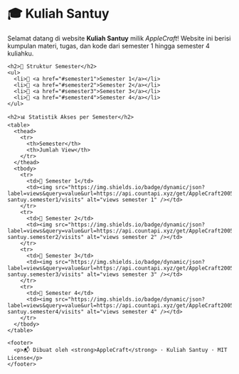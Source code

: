 <!DOCTYPE html>
<html lang="id">
<head>
  <meta charset="UTF-8" />
  <meta name="viewport" content="width=device-width, initial-scale=1.0"/>
  <title>Kuliah Santuy</title>
  <link rel="stylesheet" href="style.css" />
</head>
<body>
  <div class="container">
    <h1>🎓 Kuliah Santuy</h1>
    <p>Selamat datang di website <strong>Kuliah Santuy</strong> milik <em>AppleCraft</em>!  
      Website ini berisi kumpulan materi, tugas, dan kode dari semester 1 hingga semester 4 kuliahku.</p>

    <h2>📂 Struktur Semester</h2>
    <ul>
      <li>📘 <a href="#semester1">Semester 1</a></li>
      <li>📗 <a href="#semester2">Semester 2</a></li>
      <li>📙 <a href="#semester3">Semester 3</a></li>
      <li>📕 <a href="#semester4">Semester 4</a></li>
    </ul>

    <h2>📊 Statistik Akses per Semester</h2>
    <table>
      <thead>
        <tr>
          <th>Semester</th>
          <th>Jumlah View</th>
        </tr>
      </thead>
      <tbody>
        <tr>
          <td>📘 Semester 1</td>
          <td><img src="https://img.shields.io/badge/dynamic/json?label=views&query=value&url=https://api.countapi.xyz/get/AppleCraft2005.kuliah-santuy.semester1/visits" alt="views semester 1" /></td>
        </tr>
        <tr>
          <td>📗 Semester 2</td>
          <td><img src="https://img.shields.io/badge/dynamic/json?label=views&query=value&url=https://api.countapi.xyz/get/AppleCraft2005.kuliah-santuy.semester2/visits" alt="views semester 2" /></td>
        </tr>
        <tr>
          <td>📙 Semester 3</td>
          <td><img src="https://img.shields.io/badge/dynamic/json?label=views&query=value&url=https://api.countapi.xyz/get/AppleCraft2005.kuliah-santuy.semester3/visits" alt="views semester 3" /></td>
        </tr>
        <tr>
          <td>📕 Semester 4</td>
          <td><img src="https://img.shields.io/badge/dynamic/json?label=views&query=value&url=https://api.countapi.xyz/get/AppleCraft2005.kuliah-santuy.semester4/visits" alt="views semester 4" /></td>
        </tr>
      </tbody>
    </table>

    <footer>
      <p>📬 Dibuat oleh <strong>AppleCraft</strong> · Kuliah Santuy · MIT License</p>
    </footer>
  </div>
</body>
</html>
